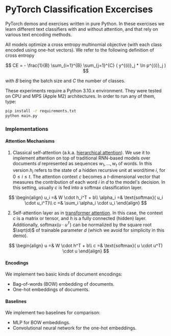 # PyTorch Classification Excercises

PyTorch demos and exercises written in pure Python. In these exercises
we learn different text classifiers with and without attention, and that
rely on various text encoding methods.

All models optimize a cross entropy multinomial objective
(with each class encoded using one-hot vectors). We refer to the following definition
of cross entropy

$$
CE = - \frac{1}{B} \sum_{i=1}^{B} \sum_{j=1}^{C} ( y^{(i)}_j * \ln p^{(i)}_j )
$$

with $B$ being the batch size and $C$ the number of classes.

These experiments require a Python 3.10.x environment. They were tested on CPU and MPS
(Apple M2) architectures. In order to run any of them, type:

```bash
pip install -r requirements.txt
python main.py
```

### Implementations

#### Attention Mechanisms

1) Classical self-attention (a.k.a. [hierarchical attention](https://aclanthology.org/N16-1174/)).
   We use it to implement attention on top of traditional RNN-based models over
   documents $d$ represented as sequences $w_1,\dots,w_t$ of words.
   In this version $h_i$ refers to
   the state of a hidden recursive unit at word/time $i$, for $0 \leq i \leq t$.
   The attention context $c$ becomes a $t$-dimensional vector that measures the contribution of
   each word $i$ in $d$ to the model's decision. In this setting, usually $c$ is fed into
   a softmax classification layer.

  $$
  \begin{align}
  u_i =& W \cdot h_i^T + b\\
  \alpha_i =& \text{softmax}( u_i \cdot u_i^T)\\
  c =& \sum_i \alpha_i \cdot u_i  
  \end{align}
  $$

2) Self-attention layer as in [transformer attention](https://arxiv.org/pdf/1706.03762). In this case, the context $c$ is a matrix or tensor,
and $h$ is a fully connected (hidden) layer. Additionally, $\text{softmax}( u \cdot u^T)$ can be normalized by the square root $\sqrt(d)$ of
trainable parameter $d$ (which we avoid for simplicity in this demo).
  
  $$
  \begin{align}
  u =& W \cdot h^T + b\\
  c =& \text{softmax}( u \cdot u^T) \cdot u
  \end{align}
  $$

#### Encodings

We implement two basic kinds of document encodings:
- Bag-of-words (BOW) embedding of documents.
- One-hot embeddings of documents.

#### Baselines

We implement two baselines for comparison:
- MLP for BOW embeddings.
- Convolutional neural network for the one-hot embeddings.
